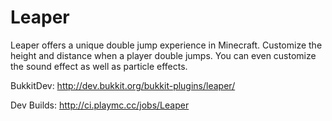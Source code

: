 Leaper
======

Leaper offers a unique double jump experience in Minecraft. Customize the height and distance when a player double jumps. You can even customize the sound effect as well as particle effects.

BukkitDev: http://dev.bukkit.org/bukkit-plugins/leaper/

Dev Builds: http://ci.playmc.cc/jobs/Leaper
